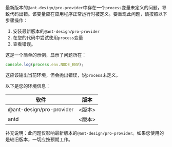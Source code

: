 最新版本的`@ant-design/pro-provider`中存在一个`process`变量未定义的问题，导致代码出错。该变量应在应用程序正常运行时被定义。要重现此问题，请按照以下步骤操作：

1. 安装最新版本的`@ant-design/pro-provider`
2. 在您的代码中尝试使用`process`变量
3. 查看错误。

这是一个简单的示例，显示了问题所在：

```javascript
console.log(process.env.NODE_ENV);
```

这应该输出当前环境，但会抛出错误，说`process`未定义。

以下是您的环境信息：

| 软件                     | 版本   |
| ------------------------ | ------ |
| @ant-design/pro-provider | <版本> |
| antd                     | <版本> |

补充说明：此问题仅影响最新版本的`@ant-design/pro-provider`。如果您使用的是较旧版本，一切应按预期工作。
